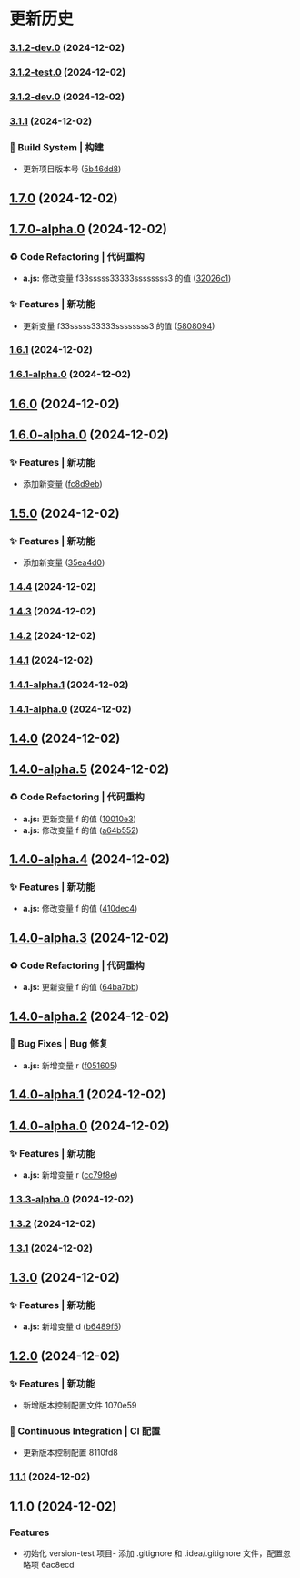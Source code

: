 # 更新历史 


### [3.1.2-dev.0](https://github.com/spark-hou/version-test/compare/v3.1.2-test.0...v3.1.2-dev.0) (2024-12-02)

### [3.1.2-test.0](https://github.com/spark-hou/version-test/compare/v3.1.2-dev.0...v3.1.2-test.0) (2024-12-02)

### [3.1.2-dev.0](https://github.com/spark-hou/version-test/compare/v3.1.1...v3.1.2-dev.0) (2024-12-02)

### [3.1.1](https://github.com/spark-hou/version-test/compare/v1.7.0...v3.1.1) (2024-12-02)

### 👷‍ Build System | 构建

* 更新项目版本号 ([5b46dd8](https://github.com/spark-hou/version-test/commit/5b46dd8de29194b10b3a0b06d960fc252f35c8b3))

## [1.7.0](https://github.com/spark-hou/version-test/compare/v1.7.0-alpha.0...v1.7.0) (2024-12-02)

## [1.7.0-alpha.0](https://github.com/spark-hou/version-test/compare/v1.6.1...v1.7.0-alpha.0) (2024-12-02)

### ♻ Code Refactoring | 代码重构

* **a.js:** 修改变量 f33sssss33333ssssssss3
  的值 ([32026c1](https://github.com/spark-hou/version-test/commit/32026c135a7aebf4e9858fb8f766963a0e885dc6))

### ✨ Features | 新功能

* 更新变量 f33sssss33333ssssssss3
  的值 ([5808094](https://github.com/spark-hou/version-test/commit/5808094396f2f266cea9c816ac008168a2adb22d))

### [1.6.1](https://github.com/spark-hou/version-test/compare/v1.6.1-alpha.0...v1.6.1) (2024-12-02)

### [1.6.1-alpha.0](https://github.com/spark-hou/version-test/compare/v1.6.0...v1.6.1-alpha.0) (2024-12-02)

## [1.6.0](https://github.com/spark-hou/version-test/compare/v1.6.0-alpha.0...v1.6.0) (2024-12-02)

## [1.6.0-alpha.0](https://github.com/spark-hou/version-test/compare/v1.5.0...v1.6.0-alpha.0) (2024-12-02)

### ✨ Features | 新功能

* 添加新变量 ([fc8d9eb](https://github.com/spark-hou/version-test/commit/fc8d9eb0968739d6cac1c31017e929ab644f8e92))

## [1.5.0](https://github.com/spark-hou/version-test/compare/v1.4.4...v1.5.0) (2024-12-02)

### ✨ Features | 新功能

* 添加新变量 ([35ea4d0](https://github.com/spark-hou/version-test/commit/35ea4d076f71e842c6ef0949c8795911b1f1cbce))

### [1.4.4](https://github.com/spark-hou/version-test/compare/v1.4.3...v1.4.4) (2024-12-02)

### [1.4.3](https://github.com/spark-hou/version-test/compare/v1.4.2...v1.4.3) (2024-12-02)

### [1.4.2](https://github.com/spark-hou/version-test/compare/v1.4.1...v1.4.2) (2024-12-02)

### [1.4.1](https://github.com/spark-hou/version-test/compare/v1.4.1-alpha.1...v1.4.1) (2024-12-02)

### [1.4.1-alpha.1](https://github.com/spark-hou/version-test/compare/v1.4.1-alpha.0...v1.4.1-alpha.1) (2024-12-02)

### [1.4.1-alpha.0](https://github.com/spark-hou/version-test/compare/v1.4.0...v1.4.1-alpha.0) (2024-12-02)

## [1.4.0](https://github.com/spark-hou/version-test/compare/v1.4.0-alpha.5...v1.4.0) (2024-12-02)

## [1.4.0-alpha.5](https://github.com/spark-hou/version-test/compare/v1.4.0-alpha.4...v1.4.0-alpha.5) (2024-12-02)

### ♻ Code Refactoring | 代码重构

* **a.js:** 更新变量 f
  的值 ([10010e3](https://github.com/spark-hou/version-test/commit/10010e33e203764492d9696a180f8cd673c81797))
* **a.js:** 修改变量 f
  的值 ([a64b552](https://github.com/spark-hou/version-test/commit/a64b5520206003c63502fe03872909de5c01571f))

## [1.4.0-alpha.4](https://github.com/spark-hou/version-test/compare/v1.4.0-alpha.3...v1.4.0-alpha.4) (2024-12-02)

### ✨ Features | 新功能

* **a.js:** 修改变量 f
  的值 ([410dec4](https://github.com/spark-hou/version-test/commit/410dec4eb24f8fa4666b9ffa0dc6e89d850e08d8))

## [1.4.0-alpha.3](https://github.com/spark-hou/version-test/compare/v1.4.0-alpha.2...v1.4.0-alpha.3) (2024-12-02)

### ♻ Code Refactoring | 代码重构

* **a.js:** 更新变量 f
  的值 ([64ba7bb](https://github.com/spark-hou/version-test/commit/64ba7bb4a9200f180bc5feba659a2346b469683c))

## [1.4.0-alpha.2](https://github.com/spark-hou/version-test/compare/v1.4.0-alpha.1...v1.4.0-alpha.2) (2024-12-02)

### 🐛 Bug Fixes | Bug 修复

* **a.js:** 新增变量
  r ([f051605](https://github.com/spark-hou/version-test/commit/f0516052b6632adb9fa3ce3e82bb3159032cfdf2))

## [1.4.0-alpha.1](https://github.com/spark-hou/version-test/compare/v1.4.0-alpha.0...v1.4.0-alpha.1) (2024-12-02)

## [1.4.0-alpha.0](https://github.com/spark-hou/version-test/compare/v1.3.3-alpha.0...v1.4.0-alpha.0) (2024-12-02)

### ✨ Features | 新功能

* **a.js:** 新增变量
  r ([cc79f8e](https://github.com/spark-hou/version-test/commit/cc79f8e05e58f87b5ffc6eeaa63fb68c2ad6821f))

### [1.3.3-alpha.0](https://github.com/spark-hou/version-test/compare/v1.3.2...v1.3.3-alpha.0) (2024-12-02)

### [1.3.2](https://github.com/spark-hou/version-test/compare/v1.3.1...v1.3.2) (2024-12-02)

### [1.3.1](https://github.com/spark-hou/version-test/compare/v1.3.0...v1.3.1) (2024-12-02)

## [1.3.0](https://github.com/spark-hou/version-test/compare/v1.2.0...v1.3.0) (2024-12-02)

### ✨ Features | 新功能

* **a.js:** 新增变量
  d ([b6489f5](https://github.com/spark-hou/version-test/commit/b6489f50eb711761d39313249eb27f927f812679))

## [1.2.0](///compare/v1.1.1...v1.2.0) (2024-12-02)

### ✨ Features | 新功能

* 新增版本控制配置文件 1070e59

### 🔧 Continuous Integration | CI 配置

* 更新版本控制配置 8110fd8

### [1.1.1](///compare/v1.1.0...v1.1.1) (2024-12-02)

## 1.1.0 (2024-12-02)

### Features

* 初始化 version-test 项目- 添加 .gitignore 和 .idea/.gitignore 文件，配置忽略项 6ac8ecd
